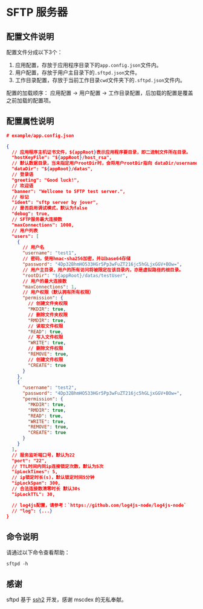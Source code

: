 # SFTP 服务器

## 配置文件说明

配置文件分成以下3个：

1. 应用配置，存放于应用程序目录下的`app.config.json`文件内。
2. 用户配置，存放于用户主目录下的`.sftpd.json`文件。
3. 工作目录配置，存放于当前工作目录`cwd`文件夹下的`.sftpd.json`文件内。

配置的加载顺序： 应用配置 -> 用户配置 -> 工作目录配置，后加载的配置是覆盖之前加载的配置项。

## 配置属性说明

```json
# example/app.config.json

{
  // 应用程序主机证书文件，${appRoot}表示应用程序要目录，即二进制文件所在目录。
  "hostKeyFile": "${appRoot}/host_rsa",
  // 默认数据目录，当未指定用户rootDir时，会将用户rootDir指向 dataDir/username 下
  "dataDir": "${appRoot}/datas",
  // 登录语
  "greeting": "Good luck!",
  // 欢迎语
  "banner": "Wellcome to SFTP test server.",
  // 标记
  "ident": "sftp server by jover",
  // 是否启用调试模式，默认为false
  "debug": true,
  // SFTP服务最大连接数
  "maxConnections": 1000,
  // 用户列表
  "users": [
    {
      // 用户名
      "username": "test1",
      // 密码，使用hmac-sha256加密，并以base64存储
      "password": "4Dp32BhmHO533HGr5Pp3wFuZT216jc5hGLjxGGV+BOw=",
      // 用户主目录，用户的所有访问将被限定在该目录内，亦是虚拟路径的根目录。
      "rootDir": "${appRoot}/datas/testUser",
      // 用户的最大连接数
      "maxConnections": 1,
      // 用户权限（默认拥有所有权限）
      "permission": {
        // 创建文件夹权限
        "MKDIR": true,
        // 删除文件夹权限
        "RMDIR": true,
        // 读取文件权限
        "READ": true,
        // 写入文件权限
        "WRITE": true,
        // 删除文件权限
        "REMOVE": true,
        // 创建文件权限
        "CREATE": true
      }
    },
    {
      "username": "test2",
      "password": "4Dp32BhmHO533HGr5Pp3wFuZT216jc5hGLjxGGV+BOw=",
      "permission": {
        "MKDIR": true,
        "RMDIR": true,
        "READ": true,
        "WRITE": true,
        "REMOVE": true,
        "CREATE": true
      }
    }
  ],
  // 服务监听端口号，默认为22
  "port": "22",
  // TTL时间内同ip连接锁定次数，默认为5次
  "ipLockTimes": 5,
  // ip锁定时长(s)，默认锁定时间5分钟
  "ipLockSpan": 300,
  // 合法连接数清零时长 默认30s
  "ipLockTTL": 30,

  // log4js配置，请参考：`https://github.com/log4js-node/log4js-node`
  // "log": {...}
}
```

## 命令说明

请通过以下命令查看帮助：

```shell
sftpd -h
```

## 感谢

sftpd 基于 [ssh2](https://github.com/mscdex/ssh2) 开发，感谢 mscdex 的无私奉献。
